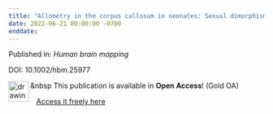 ```yaml
---
title: "Allometry in the corpus callosum in neonates: Sexual dimorphism."
date: 2022-06-21 00:00:00 -0700
enddate:
---
```


Published in: *Human brain mapping*

DOI: 10.1002/hbm.25977

<img src=https://upload.wikimedia.org/wikipedia/commons/thumb/7/77/Open_Access_logo_PLoS_transparent.svg/800px-Open_Access_logo_PLoS_transparent.svg.png alt="drawing" width="40" align="left"/> &nbsp This publication is available in <strong>Open Access</strong>! (Gold OA)

&nbsp;&nbsp;&nbsp;[Access it freely here](https://onlinelibrary.wiley.com/doi/pdfdirect/10.1002/hbm.25977
)

